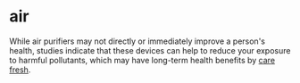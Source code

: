 # air
While air purifiers may not directly or immediately improve a person's health, studies indicate that these devices can help to reduce your exposure to harmful pollutants, which may have long-term health benefits by [care fresh](https://www.caresfresh.com/).
